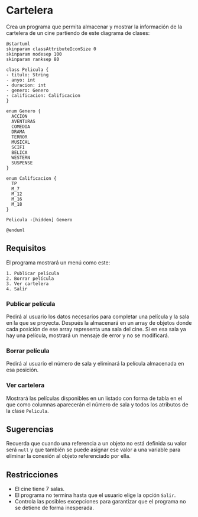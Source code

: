 # Cartelera

Crea un programa que permita almacenar y mostrar la información de la cartelera de un cine partiendo de este diagrama de clases:

```plantuml
@startuml
skinparam classAttributeIconSize 0
skinparam nodesep 100
skinparam ranksep 80

class Pelicula {
- titulo: String
- anyo: int
- duracion: int
- genero: Genero
- calificacion: Calificacion
}

enum Genero {
  ACCION
  AVENTURAS
  COMEDIA
  DRAMA
  TERROR
  MUSICAL
  SCIFI
  BELICA
  WESTERN
  SUSPENSE
}

enum Calificacion {
  TP
  M_7
  M_12
  M_16
  M_18
}

Pelicula -[hidden] Genero

@enduml
```

## Requisitos

El programa mostrará un menú como este:

```text
1. Publicar película
2. Borrar película
3. Ver cartelera
4. Salir
```

### Publicar película

Pedirá al usuario los datos necesarios para completar una película y la sala en la que se proyecta. Después la almacenará en un array de objetos donde cada posición de ese array representa una sala del cine. Si en esa sala ya hay una película, mostrará un mensaje de error y no se modificará.

### Borrar película

Pedirá al usuario el número de sala y eliminará la película almacenada en esa posición.

### Ver cartelera

Mostrará las películas disponibles en un listado con forma de tabla en el que como columnas aparecerán el número de sala y todos los atributos de la clase `Pelicula`.

## Sugerencias

Recuerda que cuando una referencia a un objeto no está definida su valor será `null` y que también se puede asignar ese valor a una variable para eliminar la conexión al objeto referenciado por ella.

## Restricciones

- El cine tiene 7 salas.
- El programa no termina hasta que el usuario elige la opción `Salir`.
- Controla las posibles excepciones para garantizar que el programa no se detiene de forma inesperada.
